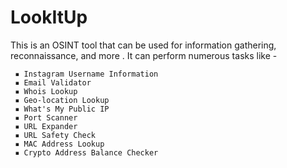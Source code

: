 # LookItUp
This is an OSINT tool that can be used for information gathering, reconnaissance, and more . 
It can perform numerous tasks like - 

     ▪ Instagram Username Information
     ▪ Email Validator 
     ▪ Whois Lookup 
     ▪ Geo-location Lookup 
     ▪ What's My Public IP 
     ▪ Port Scanner 
     ▪ URL Expander
     ▪ URL Safety Check
     ▪ MAC Address Lookup 
     ▪ Crypto Address Balance Checker 
